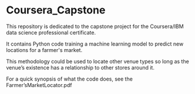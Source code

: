 # Coursera_Capstone

This repository is dedicated to the capstone project for the Coursera/IBM data science professional certificate.

It contains Python code training a machine learning model to predict new locations for a farmer's market. 

This methodology could be used to locate other venue types so long as the venue’s existence has a relationship to other stores around it.

For a quick synopsis of what the code does, see the Farmer’sMarketLocator.pdf
